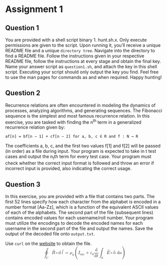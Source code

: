 # Assignment 1

## Question 1
You are provided with a shell script binary 1. hunt.sh.x. Only execute permissions are given to the script.
Upon running it, you’ll receive a unique README file and a unique `directory tree`. Navigate into the
directory to find a README file. Follow the instructions given in your respective README file, follow the
instructions at every stage and obtain the final key. Name your answer script as `question1.sh`, and
attach the key in this shell script. Executing your script should only output the key you find. Feel free
to use the man pages for commands as and when required. Happy hunting!

## Question 2
Recurrence relations are often encountered in modeling the dynamics of processes, analyzing algorithms, and generating sequences. 
The Fibonacci sequence is the simplest and most famous recurrence relation.
In this exercise, you are tasked with finding the n<sup>th</sup> term in a generalized recurrence relation given by:

 `af[n] = bf[n − 1] + cf[n − 2] for a, b, c ∈ R and f : N → R`

The coefficients a, b, c, and the first two values f[1] and f[2] will be passed (in order) as a file during input. 
Your program is expected to take in t test cases and output the n<sub>t</sub>th term for every test case.
Your program must check whether the correct input format is followed and throw an error if incorrect input is provided, also indicating the correct usage.

## Question 3
In this exercise, you are provided with a file that contains two parts. 
The first 52 lines specify how each character from the alphabet is encoded in a number format [Aa-Zz], which is a function of the equivalent ASCII values of each of the alphabets. 
The second part of the file (subsequent lines) contains encoded values for each username/roll number. 
Your program must utilize the encodings to decode the encoded names for each username in the second part of the file and output the names. 
Save the output of the decoded file onto `output.txt`. 

Use `curl` on the [website](https://id2090assignment1.s3.ap-south-1.amazonaws.com/Q3.txt) to obtain the file.
<math xmlns="http://www.w3.org/1998/Math/MathML" display="block" class="tml-display" style="display:block math;"><mrow><msub><mo movablelimits="false">∮</mo><mi>C</mi></msub><mover><mi>B</mi><mo stretchy="false" style="transform:scale(0.75) translate(10%, 30%);">→</mo></mover><mo>∘</mo><mrow><mi mathvariant="normal">d</mi></mrow><mover><mi>l</mi><mo stretchy="false" style="transform:scale(0.75) translate(10%, 30%);">→</mo></mover><mo>=</mo><msub><mi>μ</mi><mn>0</mn></msub><mrow><mo fence="true" form="prefix">(</mo><msub><mi>I</mi><mtext>enc</mtext></msub><mo>+</mo><msub><mi>ε</mi><mn>0</mn></msub><mfrac><mrow><mi mathvariant="normal">d</mi></mrow><mrow><mrow><mi mathvariant="normal">d</mi></mrow><mi>t</mi></mrow></mfrac><msub><mo movablelimits="false">∫</mo><mi>S</mi></msub><mrow><mover><mi>E</mi><mo stretchy="false" style="transform:scale(0.75) translate(10%, 30%);">→</mo></mover><mo>∘</mo><mover><mi>n</mi><mo stretchy="false" class="tml-xshift" style="math-style:normal;math-depth:0;">^</mo></mover></mrow><mspace width="0.2778em"></mspace><mrow><mi mathvariant="normal">d</mi></mrow><mi>a</mi><mo fence="true" form="postfix">)</mo></mrow></mrow></math>
